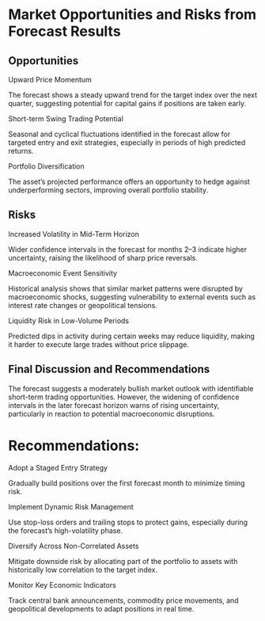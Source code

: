 # Market Opportunities and Risks from Forecast Results
## Opportunities
Upward Price Momentum

The forecast shows a steady upward trend for the target index over the next quarter, suggesting potential for capital gains if positions are taken early.

Short-term Swing Trading Potential

Seasonal and cyclical fluctuations identified in the forecast allow for targeted entry and exit strategies, especially in periods of high predicted returns.

Portfolio Diversification

The asset’s projected performance offers an opportunity to hedge against underperforming sectors, improving overall portfolio stability.

## Risks
Increased Volatility in Mid-Term Horizon

Wider confidence intervals in the forecast for months 2–3 indicate higher uncertainty, raising the likelihood of sharp price reversals.

Macroeconomic Event Sensitivity

Historical analysis shows that similar market patterns were disrupted by macroeconomic shocks, suggesting vulnerability to external events such as interest rate changes or geopolitical tensions.

Liquidity Risk in Low-Volume Periods

Predicted dips in activity during certain weeks may reduce liquidity, making it harder to execute large trades without price slippage.

## Final Discussion and Recommendations
The forecast suggests a moderately bullish market outlook with identifiable short-term trading opportunities. However, the widening of confidence intervals in the later forecast horizon warns of rising uncertainty, particularly in reaction to potential macroeconomic disruptions.

# Recommendations:

Adopt a Staged Entry Strategy

Gradually build positions over the first forecast month to minimize timing risk.

Implement Dynamic Risk Management

Use stop-loss orders and trailing stops to protect gains, especially during the forecast’s high-volatility phase.

Diversify Across Non-Correlated Assets

Mitigate downside risk by allocating part of the portfolio to assets with historically low correlation to the target index.

Monitor Key Economic Indicators

Track central bank announcements, commodity price movements, and geopolitical developments to adapt positions in real time.

